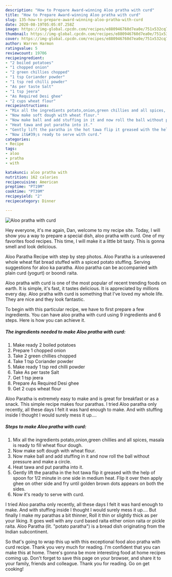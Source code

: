 ```yaml
---
description: "How to Prepare Award-winning Aloo pratha with curd"
title: "How to Prepare Award-winning Aloo pratha with curd"
slug: 135-how-to-prepare-award-winning-aloo-pratha-with-curd
date: 2020-08-19T05:05:07.258Z
image: https://img-global.cpcdn.com/recipes/e880946760d7ea0e/751x532cq70/aloo-pratha-with-curd-recipe-main-photo.jpg
thumbnail: https://img-global.cpcdn.com/recipes/e880946760d7ea0e/751x532cq70/aloo-pratha-with-curd-recipe-main-photo.jpg
cover: https://img-global.cpcdn.com/recipes/e880946760d7ea0e/751x532cq70/aloo-pratha-with-curd-recipe-main-photo.jpg
author: Warren Harmon
ratingvalue: 5
reviewcount: 19706
recipeingredient:
- "2 boiled potatoes"
- "1 chopped onion"
- "2 green chillies chopped"
- "1 tsp Coriander powder"
- "1 tsp red chilli powder"
- "As per taste Salt"
- "1 tsp jeera"
- "As Required Desi ghee"
- "2 cups wheat flour"
recipeinstructions:
- "Mix all the ingredients potato,onion,green chillies and all spices, masala is ready to fill wheat flour dough."
- "Now make soft dough with wheat flour."
- "Now make ball and add stuffing in it and now roll the ball without pressure and make a circle."
- "Heat tawa and put paratha into it."
- "Gently lift the paratha in the hot tawa flip it greased with the help of spoon for 1/2 minute in one side in medium heat. Flip it over then apply ghee on other side and fry until golden brown dots appears on both the sides."
- "Now it&#39;s ready to serve with curd."
categories:
- Recipe
tags:
- aloo
- pratha
- with

katakunci: aloo pratha with 
nutrition: 162 calories
recipecuisine: American
preptime: "PT19M"
cooktime: "PT39M"
recipeyield: "2"
recipecategory: Dinner

---
```



![Aloo pratha with curd](https://img-global.cpcdn.com/recipes/e880946760d7ea0e/751x532cq70/aloo-pratha-with-curd-recipe-main-photo.jpg)

Hey everyone, it's me again, Dan, welcome to my recipe site. Today, I will show you a way to prepare a special dish, aloo pratha with curd. One of my favorites food recipes. This time, I will make it a little bit tasty. This is gonna smell and look delicious.

Aloo Paratha Recipe with step by step photos. Aloo Paratha is a unleavened whole wheat flat bread stuffed with a spiced potato stuffing. Serving suggestions for aloo ka paratha. Aloo paratha can be accompanied with plain curd (yogurt) or boondi raita.

Aloo pratha with curd is one of the most popular of recent trending foods on earth. It is simple, it's fast, it tastes delicious. It is appreciated by millions every day. Aloo pratha with curd is something that I've loved my whole life. They are nice and they look fantastic.


To begin with this particular recipe, we have to first prepare a few ingredients. You can have aloo pratha with curd using 9 ingredients and 6 steps. Here is how you can achieve it.

<!--inarticleads1-->

##### The ingredients needed to make Aloo pratha with curd:

1. Make ready 2 boiled potatoes
1. Prepare 1 chopped onion
1. Take 2 green chillies chopped
1. Take 1 tsp Coriander powder
1. Make ready 1 tsp red chilli powder
1. Take As per taste Salt
1. Get 1 tsp jeera
1. Prepare As Required Desi ghee
1. Get 2 cups wheat flour


Aloo Paratha is extremely easy to make and is great for breakfast or as a snack. This simple recipe makes four parathas. I tried Aloo paratha only recently, all these days I felt it was hard enough to make. And with stuffing inside I thought I would surely mess it up…. 

<!--inarticleads2-->

##### Steps to make Aloo pratha with curd:

1. Mix all the ingredients potato,onion,green chillies and all spices, masala is ready to fill wheat flour dough.
1. Now make soft dough with wheat flour.
1. Now make ball and add stuffing in it and now roll the ball without pressure and make a circle.
1. Heat tawa and put paratha into it.
1. Gently lift the paratha in the hot tawa flip it greased with the help of spoon for 1/2 minute in one side in medium heat. Flip it over then apply ghee on other side and fry until golden brown dots appears on both the sides.
1. Now it&#39;s ready to serve with curd.


I tried Aloo paratha only recently, all these days I felt it was hard enough to make. And with stuffing inside I thought I would surely mess it up…. But finally I make my parathas a bit thinner, Roll it thin or slightly thick as per your liking. It goes well with any curd based raita either onion raita or pickle raita. Aloo Paratha (lit. &#34;potato paratha&#34;) is a bread dish originating from the Indian subcontinent. 

So that's going to wrap this up with this exceptional food aloo pratha with curd recipe. Thank you very much for reading. I'm confident that you can make this at home. There's gonna be more interesting food at home recipes coming up. Don't forget to save this page on your browser, and share it to your family, friends and colleague. Thank you for reading. Go on get cooking!
